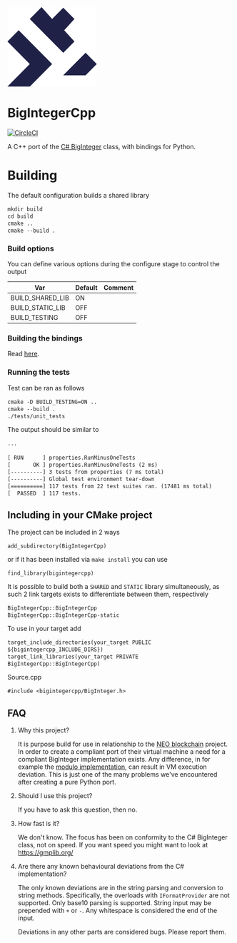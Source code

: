 ![](https://raw.githubusercontent.com/CityOfZion/visual-identity/develop/_CoZ%20Branding/_Logo/_Logo%20icon/_PNG%20200x178px/CoZ_Icon_DARKBLUE_200x178px.png)
    
# BigIntegerCpp
[![CircleCI](https://circleci.com/gh/CityOfZion/neo3-python.svg?style=shield)](https://circleci.com/gh/CityOfZion/neo3-python)

A C++ port of the [C# BigInteger](https://docs.microsoft.com/en-us/dotnet/api/system.numerics.biginteger?view=netcore-3.1) class, with bindings for Python.

# Building

The default configuration builds a shared library

    mkdir build
    cd build
    cmake ..
    cmake --build .

### Build options

You can define various options during the configure stage to control the output

| Var                   | Default | Comment                      |
|-----------------------|---------|------------------------------|
| BUILD_SHARED_LIB      | ON      |                              |
| BUILD_STATIC_LIB      | OFF     |                              |
| BUILD_TESTING         | OFF     |                              |

### Building the bindings

Read [here](bindings/README.md).

### Running the tests
Test can be ran as follows

    cmake -D BUILD_TESTING=ON ..
    cmake --build .
    ./tests/unit_tests

The output should be similar to

    ...
    
    [ RUN      ] properties.RunMinusOneTests
    [       OK ] properties.RunMinusOneTests (2 ms)
    [----------] 3 tests from properties (7 ms total)
    [----------] Global test environment tear-down
    [==========] 117 tests from 22 test suites ran. (17481 ms total)
    [  PASSED  ] 117 tests.

## Including in your CMake project
   The project can be included in 2 ways

    add_subdirectory(BigIntegerCpp)
    
or if it has been installed via `make install` you can use

    find_library(bigintegercpp)
   
It is possible to build both a `SHARED` and `STATIC` library simultaneously, as such 2 link targets exists to differentiate between them, respectively

    BigIntegerCpp::BigIntegerCpp
    BigIntegerCpp::BigIntegerCpp-static

To use in your target add

    target_include_directories(your_target PUBLIC ${bigintegercpp_INCLUDE_DIRS})
    target_link_libraries(your_target PRIVATE BigIntegerCpp::BigIntegerCpp)
    
Source.cpp

    #include <bigintegercpp/BigInteger.h>
    
## FAQ
1) Why this project? 

   It is purpose build for use in relationship to the [NEO blockchain](https://github.com/neo-project/) project. 
   In order to create a compliant port of their virtual machine a need for a compliant BigInteger implementation exists. 
   Any difference, in for example the [modulo implementation](https://en.wikipedia.org/wiki/Modulo_operation#Variants_of_the_definition), can result in VM execution deviation. This is just one of the many problems we've encountered after creating a pure Python port. 

2) Should I use this project?

   If you have to ask this question, then no.

3) How fast is it?
    
   We don't know. The focus has been on conformity to the C# BigInteger class, not on speed. If you want speed you might want to look at https://gmplib.org/

4) Are there any known behavioural deviations from the C# implementation?

   The only known deviations are in the string parsing and conversion to string methods. Specifically, the overloads with `IFormatProvider` are not supported.
   Only base10 parsing is supported. String input may be prepended with `+` or `-`. Any whitespace is considered the end of the input.
   
   Deviations in any other parts are considered bugs. Please report them.
